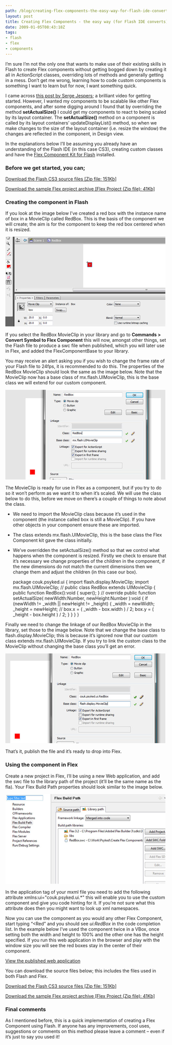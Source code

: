 ```yaml
---
path: /blog/creating-flex-components-the-easy-way-for-flash-ide-converts/
layout: post
title: Creating Flex Components - the easy way (for Flash IDE converts)
date: 2009-01-05T08:43:18Z
tags:
- flash
- flex
- components
---
```


I’m sure I’m not the only one that wants to make use of their existing skills in Flash to create Flex components without getting bogged down by creating it all in ActionScript classes, overriding lots of methods and generally getting in a mess. Don’t get me wrong, learning how to code custom components is something I want to learn but for now, I want something quick.

I came across [this post by Serge Jespers](http://www.webkitchen.be/2008/12/12/video-tutorial-make-flex-components-with-flash-cs4/); a brilliant video for getting started. However, I wanted my components to be scalable like other Flex components, and after some digging around I found that by overriding the method **setActualSize()** I could get my components to react to being scaled by its layout container. The **setActualSize()** method on a component is called by its layout containers’ updateDisplayList() method, so when we make changes to the size of the layout container (i.e. resize the window) the changes are reflected in the component, in Design view.

In the explanations below I’ll be assuming you already have an understanding of the Flash IDE (in this case CS3), creating custom classes and have the [Flex Component Kit for Flash](https://www.adobe.com/cfusion/entitlement/index.cfm?e=flex_skins) installed.

### Before we get started, you can;

[Download the Flash CS3 source files \[Zip file: 151Kb\]](http://uploads.psyked.co.uk/2008/12/redbox.zip)

[Download the sample Flex project archive \[Flex Project (Zip file): 41Kb\]](http://uploads.psyked.co.uk/2008/12/redboxexample.zip)

### Creating the component in Flash

If you look at the image below I’ve created a red box with the instance name of box in a MovieClip called RedBox. This is the basis of the component we will create; the aim is for the component to keep the red box centered when it is resized.

![image1](image1.jpg)

If you select the RedBox MovieClip in your library and go to **Commands > Convert Symbol to Flex Component** this will now, amongst other things, set the Flash file to produce a swc file when published, which you will later use in Flex, and added the FlexComponentBase to your library.

You may receive an alert asking you if you wish to change the frame rate of your Flash file to 24fps, it is recommended to do this. The properties of the RedBox MovieClip should look the same as the image below. Note that the MovieClip now has a base class of mx.flash.UIMovieClip, this is the base class we will extend for our custom component.

![image2](image2.jpg)

The MovieClip is ready for use in Flex as a component, but if you try to do so it won’t perform as we want it to when it’s scaled. We will use the class below to do this, before we move on there’s a couple of things to note about the class.

*   We need to import the MovieClip class because it’s used in the component (the instance called box is still a MovieClip). If you have other objects in your component ensure these are imported.
*   The class extends mx.flash.UIMovieClip, this is the base class the Flex Component kit gave the class initially.
*   We’ve overridden the setActualSize() method so that we control what happens when the component is resized. Firstly we check to ensure that it’s necessary we change properties of the children in the component, if the new dimensions do not match the current dimensions then we change them and adjust the children (in this case our box).

    package couk.psyked.ui
    {
    import flash.display.MovieClip;
    import mx.flash.UIMovieClip;
    //
    public class RedBox extends UIMovieClip
    {
    public function RedBox():void
    {
    super();
    }
    //
    override public function setActualSize( newWidth:Number, newHeight:Number ):void
    {
    if (newWidth != _width || newHeight != _height)
    {
    _width = newWidth;
    _height = newHeight;
    //
    box.x = ( _width - box.width ) / 2;
    box.y = ( _height - box.height ) / 2;
    }
    }
    }
    }

Finally we need to change the linkage of our RedBox MovieClip in the library, set those to the image below. Note that we change the base class to flash.display.MovieClip; this is because it’s ignored now that our custom class extends mx.flash.UIMovieClip. If you try to link the custom class to the MovieClip without changing the base class you’ll get an error.

![image3](image3.jpg)

That’s it, publish the file and it’s ready to drop into Flex.

### Using the component in Flex

Create a new project in Flex, I’ll be using a new Web application, and add the swc file to the library path of the project (it’ll be the same name as the fla). Your Flex Build Path properties should look similar to the image below.

![image4](image4.jpg)

In the application tag of your mxml file you need to add the following attribute xmlns:ui="couk.psyked.ui.*" this will enable you to use the custom component and give you code hinting for it. If you’re not sure what this attribute does then you might want to look up xml namespaces.

Now you can use the component as you would any other Flex Component, start typing “<Red” and you should see _ui:RedBox_ in the code completion list. In the example below I’ve used the component twice in a VBox, once setting both the width and height to 100% and the other one has the height specified. If you run this web application in the browser and play with the window size you will see the red boxes stay in the center of their component.

[View the published web application](http://www.psyked.co.uk/downloads/RedBoxExample.html)

You can download the source files below; this includes the files used in both Flash and Flex.

[Download the Flash CS3 source files \[Zip file: 151Kb\]](http://uploads.psyked.co.uk/2008/12/redbox.zip)

[Download the sample Flex project archive \[Flex Project (Zip file): 41Kb\]](http://uploads.psyked.co.uk/2008/12/redboxexample.zip)

### Final comments

As I mentioned before, this is a quick implementation of creating a Flex Component using Flash. If anyone has any improvements, cool uses, suggestions or comments on this method please leave a comment – even if it’s just to say you used it!